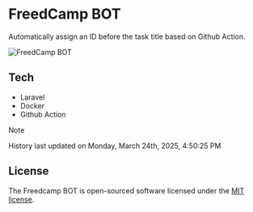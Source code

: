 # FreedCamp BOT

Automatically assign an ID before the task title based on Github Action.

![FreedCamp BOT](https://repository-images.githubusercontent.com/737932867/7d34798b-2680-471c-b089-a78a718d3d6a)

## Tech

- Laravel
- Docker
- Github Action

> [!NOTE]  
> History last updated on Monday, March 24th, 2025, 4:50:25 PM

## License

The Freedcamp BOT is open-sourced software licensed under the [MIT license](https://opensource.org/licenses/MIT).
